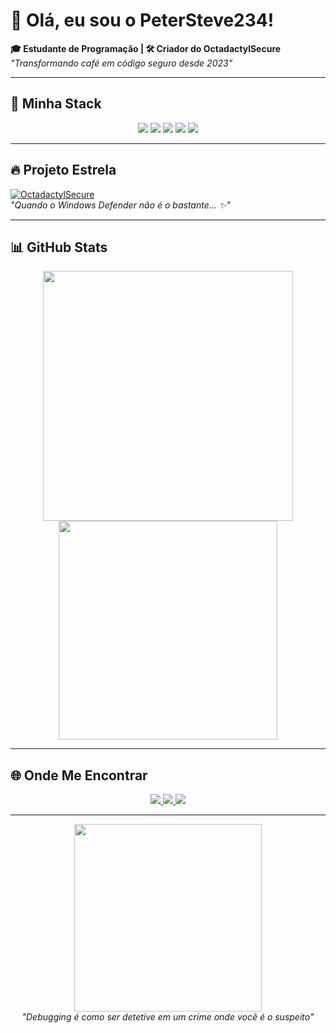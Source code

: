 # 👋 Olá, eu sou o PeterSteve234! 

**🎓 Estudante de Programação | 🛠️ Criador do OctadactylSecure**  
*"Transformando café em código seguro desde 2023"*

---

## 🚀 **Minha Stack**  

<p align="center">
  <img src="https://img.shields.io/badge/Python-3776AB?style=for-the-badge&logo=python&logoColor=white" />
  <img src="https://img.shields.io/badge/Rust-000000?style=for-the-badge&logo=rust&logoColor=white" />
  <img src="https://img.shields.io/badge/C%2B%2B-00599C?style=for-the-badge&logo=c%2B%2B&logoColor=white" />
  <img src="https://img.shields.io/badge/GitHub-181717?style=for-the-badge&logo=github&logoColor=white" />
  <img src="https://img.shields.io/badge/ChatGPT-412991?style=for-the-badge&logo=openai&logoColor=white" />
</p>

---

## 🔥 **Projeto Estrela**  
[![OctadactylSecure](https://img.shields.io/badge/🌟_OctadactylSecure-ANTIVÍRUS_OPEN_SOURCE-blue?style=for-the-badge)](https://github.com/PeterSteve234/OctadactylSecure)  
*"Quando o Windows Defender não é o bastante... ✨"*

---

## 📊 **GitHub Stats**  

<p align="center">
  <img src="https://github-readme-stats.vercel.app/api?username=PeterSteve234&show_icons=true&theme=dracula&hide_border=true" width="400"/>
  <img src="https://github-readme-stats.vercel.app/api/top-langs/?username=PeterSteve234&layout=compact&theme=dracula&hide_border=true" width="350"/>
</p>

---

## 🌐 **Onde Me Encontrar**  

<p align="center">
  <a href="https://github.com/PeterSteve234">
    <img src="https://img.shields.io/badge/GitHub-100000?style=for-the-badge&logo=github&logoColor=white" />
  </a>
  <a href="https://www.linkedin.com/in/pedro-henrique-esteves-neto-5379b1258/">
    <img src="https://img.shields.io/badge/LinkedIn-0077B5?style=for-the-badge&logo=linkedin&logoColor=white" />
  </a>
  <a href="https://pedroesteves.netlify.app">
    <img src="https://img.shields.io/badge/Portfólio-FF5722?style=for-the-badge&logo=google-chrome&logoColor=white" />
  </a>
</p>

---

<p align="center">
  <img src="https://media.giphy.com/media/qgQUggAC3Pfv687qPC/giphy.gif" width="300"/>
  <br>
  <em>"Debugging é como ser detetive em um crime onde você é o suspeito"</em>
</p>
